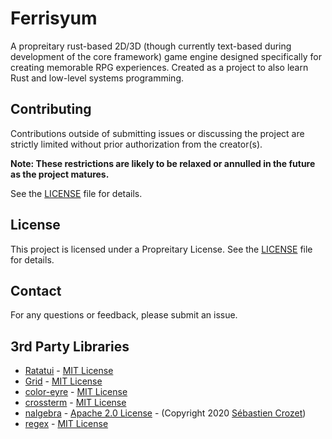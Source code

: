 # Ferrisyum
A propreitary rust-based 2D/3D (though currently text-based during development of the core 
framework) game engine designed specifically for creating memorable RPG experiences. 
Created as a project to also learn Rust and low-level systems programming.

## Contributing

Contributions outside of submitting issues or discussing the project are strictly limited without prior authorization from the creator(s). 

**Note: These restrictions are likely to be relaxed or annulled in the future as the project matures.**

See the [LICENSE](LICENSE) file for details.

## License

This project is licensed under a Propreitary License. See the [LICENSE](LICENSE) file for details.

## Contact

For any questions or feedback, please submit an issue.

## 3rd Party Libraries

* [Ratatui](https://github.com/ratatui/ratatui/) - [MIT License](https://github.com/ratatui/ratatui/blob/main/LICENSE)
* [Grid](https://github.com/becheran/grid) - [MIT License](https://github.com/becheran/grid)
* [color-eyre](https://crates.io/crates/color-eyre/) - [MIT License](https://choosealicense.com/licenses/mit/)
* [crossterm](https://github.com/crossterm-rs/crossterm) - [MIT License](https://github.com/crossterm-rs/crossterm/blob/master/LICENSE)
* [nalgebra](https://github.com/dimforge/nalgebra) - [Apache 2.0 License](https://github.com/dimforge/nalgebra?tab=Apache-2.0-1-ov-file#readme) - (Copyright 2020 [Sébastien Crozet](https://github.com/sebcrozet))
* [regex](https://github.com/rust-lang/regex) - [MIT License](https://github.com/rust-lang/regex/blob/master/LICENSE-MIT)
